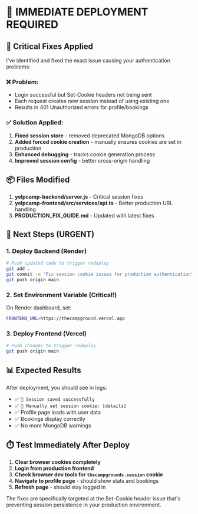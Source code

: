 # 🚀 IMMEDIATE DEPLOYMENT REQUIRED

## 🔧 Critical Fixes Applied

I've identified and fixed the exact issue causing your authentication problems:

### ❌ **Problem:** 
- Login successful but Set-Cookie headers not being sent
- Each request creates new session instead of using existing one
- Results in 401 Unauthorized errors for profile/bookings

### ✅ **Solution Applied:**
1. **Fixed session store** - removed deprecated MongoDB options
2. **Added forced cookie creation** - manually ensures cookies are set in production  
3. **Enhanced debugging** - tracks cookie generation process
4. **Improved session config** - better cross-origin handling

## 📦 Files Modified

1. **yelpcamp-backend/server.js** - Critical session fixes
2. **yelpcamp-frontend/src/services/api.ts** - Better production URL handling
3. **PRODUCTION_FIX_GUIDE.md** - Updated with latest fixes

## 🎯 Next Steps (URGENT)

### 1. Deploy Backend (Render)
```bash
# Push updated code to trigger redeploy
git add .
git commit -m "Fix session cookie issues for production authentication"
git push origin main
```

### 2. Set Environment Variable (Critical!)
On Render dashboard, set:
```bash
FRONTEND_URL=https://thecampground.vercel.app
```

### 3. Deploy Frontend (Vercel)
```bash
# Push changes to trigger redeploy  
git push origin main
```

## 📊 Expected Results

After deployment, you should see in logs:
- ✅ `💾 Session saved successfully`
- ✅ `🍪 Manually set session cookie: [details]`
- ✅ Profile page loads with user data
- ✅ Bookings display correctly
- ✅ No more MongoDB warnings

## ⏱️ Test Immediately After Deploy

1. **Clear browser cookies completely**
2. **Login from production frontend**
3. **Check browser dev tools for `thecampgrounds.session` cookie**
4. **Navigate to profile page** - should show stats and bookings
5. **Refresh page** - should stay logged in

The fixes are specifically targeted at the Set-Cookie header issue that's preventing session persistence in your production environment. 